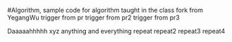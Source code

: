 #Algorithm, sample code for algorithm taught in the class
fork from YegangWu
trigger from pr
trigger from pr2
trigger from pr3




Daaaaahhhhh
xyz
anything and everything
repeat
repeat2
repeat3
repeat4

